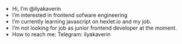 - Hi, I’m @ilyakaverin
- I’m interested in frontend sofware engineering
- I’m currently learning javascript on hexlet.io and my job.
- I’m not looking for job as junior frontend developer at the moment.
- How to reach me: Telegram: ilyakaverin

<!---
ilyakaverin/ilyakaverin is a ✨ special ✨ repository because its `README.md` (this file) appears on your GitHub profile.
You can click the Preview link to take a look at your changes.
--->
